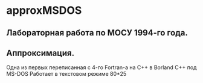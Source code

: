 # approxMSDOS
Лабораторная работа по МОСУ 1994-го года.
----
Аппроксимация.
----
Одна из первых переписанная с 4-го Fortran-а на C++ в Borland C++ под MS-DOS
Работает в текстовом режиме 80*25
